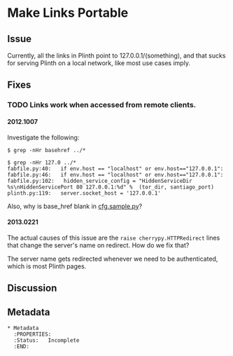 <!-- -*- mode: markdown; mode: auto-fill; fill-column: 80 -*- -->

# Make Links Portable #

## Issue ##

Currently, all the links in Plinth point to 127.0.0.1/(something), and that
sucks for serving Plinth on a local network, like most use cases imply.

## Fixes ##

### TODO Links work when accessed from remote clients. ###

#### 2012.1007 ####

Investigate the following:

    $ grep -nHr basehref ../*

    $ grep -nHr 127.0 ../*
    fabfile.py:40:   if env.host == "localhost" or env.host=="127.0.0.1":
    fabfile.py:46:   if env.host == "localhost" or env.host=="127.0.0.1":
    fabfile.py:102:   hidden_service_config = "HiddenServiceDir %s\nHiddenServicePort 80 127.0.0.1:%d" %  (tor_dir, santiago_port)
    plinth.py:119:   server.socket_host = '127.0.0.1'

Also, why is base_href blank in
[cfg.sample.py](file:~/programs/freedombox/plinth/cfg.sample.py)?

#### 2013.0221 ####

The actual causes of this issue are the `raise cherrypy.HTTPRedirect` lines that
change the server's name on redirect.  How do we fix that?

The server name gets redirected whenever we need to be authenticated, which is
most Plinth pages.

## Discussion ##

## Metadata ##

    * Metadata
      :PROPERTIES:
      :Status:   Incomplete
      :END:
